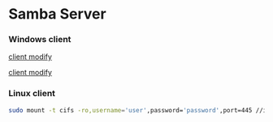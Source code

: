 # Samba Server

### Windows client

[client modify](https://www.cnblogs.com/Dy1an/p/11325272.html)

[client modify](https://www.zhihu.com/question/59814912)


### Linux client

```bash
sudo mount -t cifs -ro,username='user',password='password',port=445 //ip_address/share_name /mnt/point
```
